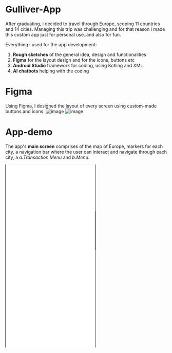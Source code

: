 # Gulliver-App
After graduating, i decided to travel through Europe, scoping 11 countries and 14 cities. Managing this trip was challenging and for that reason i made this custom app just for personal use..and also for fun. 

Everything i used for the app development: 

1. **Rough sketches** of the general idea, design and functionalities
2. **Figma** for the layout design and for the icons, buttons etc
3. **Android Studio** framework for coding, using Kotling and XML
4. **AI chatbots** helping with the coding

# Figma

Using Figma, I designed the layout of every screen using custom-made buttons and icons.
<img width="1433" height="511" alt="image" src="https://github.com/user-attachments/assets/bca6048c-fd43-41b8-b77f-b46e7fe482bf" />
<img width="1543" height="456" alt="image" src="https://github.com/user-attachments/assets/0a34f472-b631-4ead-afb8-9cf8f1ceb342" />

# App-demo

The app's **main screen** comprises of the map of Europe, markers for each city, a navigation bar where the user can interact and navigate through each city, a *a.Transaction Menu* and *b.Menu*. 

![](https://github.com/dikokkinis/Gulliver-App/blob/main/GIFs/1.gif)





